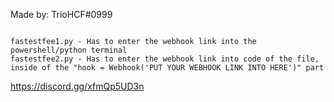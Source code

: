 Made by: TrioHCF#0999

```Info: 

fastestfee1.py - Has to enter the webhook link into the powershell/python terminal
fastestfee2.py - Has to enter the webhook link into code of the file, inside of the "hook = Webhook('PUT YOUR WEBHOOK LINK INTO HERE')" part
```
https://discord.gg/xfmQp5UD3n
